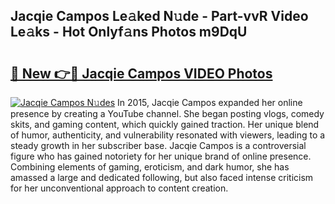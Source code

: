 ## Jacqie Campos Le𝚊ked N𝚞de - Part-vvR Video Le𝚊ks - Hot Onlyf𝚊ns Photos m9DqU

# <h2><a href="http://ab63021.deff.icu/?id=Jacqie+Campos">🔗 New 👉🔴 Jacqie Campos VIDEO Photos</a></h2>

[![Jacqie Campos N𝚞des](https://i.imgur.com/rIISA9y.gif)](http://ab63021.deff.icu/?id=Jacqie+Campos)
In 2015, Jacqie Campos expanded her online presence by creating a YouTube channel. She began posting vlogs, comedy skits, and gaming content, which quickly gained traction. Her unique blend of humor, authenticity, and vulnerability resonated with viewers, leading to a steady growth in her subscriber base. Jacqie Campos is a controversial figure who has gained notoriety for her unique brand of online presence. Combining elements of gaming, eroticism, and dark humor, she has amassed a large and dedicated following, but also faced intense criticism for her unconventional approach to content creation.
